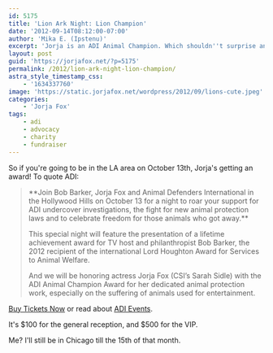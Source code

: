 ```yaml
---
id: 5175
title: 'Lion Ark Night: Lion Champion'
date: '2012-09-14T08:12:00-07:00'
author: 'Mika E. (Ipstenu)'
excerpt: 'Jorja is an ADI Animal Champion. Which shouldn''t surprise any of you.'
layout: post
guid: 'https://jorjafox.net/?p=5175'
permalink: /2012/lion-ark-night-lion-champion/
astra_style_timestamp_css:
    - '1634337760'
image: 'https://static.jorjafox.net/wordpress/2012/09/lions-cute.jpeg'
categories:
    - 'Jorja Fox'
tags:
    - adi
    - advocacy
    - charity
    - fundraiser
---
```


So if you're going to be in the LA area on October 13th, Jorja's getting an award! To quote ADI:
<blockquote>**Join Bob Barker, Jorja Fox and Animal Defenders International in the Hollywood Hills on October 13 for a night to roar your support for ADI undercover investigations, the fight for new animal protection laws and to celebrate freedom for those animals who got away.**

This special night will feature the presentation of a lifetime achievement award for TV host and philanthropist Bob Barker, the 2012 recipient of the international Lord Houghton Award for Services to Animal Welfare.

And we will be honoring actress Jorja Fox (CSI’s Sarah Sidle) with the ADI Animal Champion Award for her dedicated animal protection work, especially on the suffering of animals used for entertainment.</blockquote>
<a href="http://lionarknight.eventbrite.com/">Buy Tickets Now</a> or read about <a href="http://adievents.com">ADI Events</a>.

It's $100 for the general reception, and $500 for the VIP.

Me? I'll still be in Chicago till the 15th of that month.
